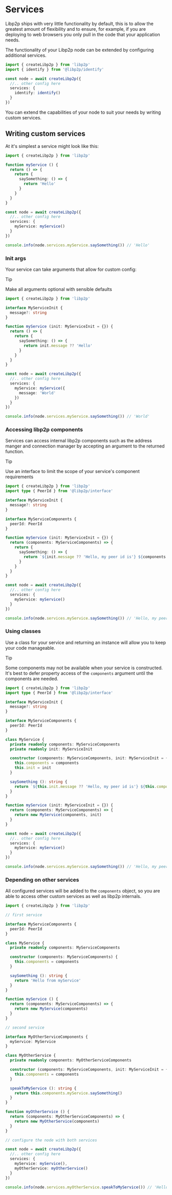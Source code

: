 # Services

Libp2p ships with very little functionality by default, this is to allow the greatest amount of flexibility and to ensure, for example, if you are deploying to web browsers you only pull in the code that your application needs.

The functionality of your Libp2p node can be extended by configuring additional services.

```ts
import { createLibp2p } from 'libp2p'
import { identify } from '@libp2p/identify'

const node = await createLibp2p({
  //.. other config here
  services: {
    identify: identify()
  }
})
```

You can extend the capabilities of your node to suit your needs by writing custom services.

## Writing custom services

At it's simplest a service might look like this:

```ts
import { createLibp2p } from 'libp2p'

function myService () {
  return () => {
    return {
      saySomething: () => {
        return 'Hello'
      }
    }
  }
}

const node = await createLibp2p({
  //.. other config here
  services: {
    myService: myService()
  }
})

console.info(node.services.myService.saySomething()) // 'Hello'
```

### Init args

Your service can take arguments that allow for custom config:

> [!TIP]
> Make all arguments optional with sensible defaults

```ts
import { createLibp2p } from 'libp2p'

interface MyServiceInit {
  message?: string
}

function myService (init: MyServiceInit = {}) {
  return () => {
    return {
      saySomething: () => {
        return init.message ?? 'Hello'
      }
    }
  }
}

const node = await createLibp2p({
  //.. other config here
  services: {
    myService: myService({
      message: 'World'
    })
  }
})

console.info(node.services.myService.saySomething()) // 'World'
```

### Accessing libp2p components

Services can access internal libp2p components such as the address manger and connection manager by accepting an argument to the returned function.

> [!TIP]
> Use an interface to limit the scope of your service's component requirements

```ts
import { createLibp2p } from 'libp2p'
import type { PeerId } from '@libp2p/interface'

interface MyServiceInit {
  message?: string
}

interface MyServiceComponents {
  peerId: PeerId
}

function myService (init: MyServiceInit = {}) {
  return (components: MyServiceComponents) => {
    return {
      saySomething: () => {
        return `${init.message ?? 'Hello, my peer id is'} ${components.peerId}`
      }
    }
  }
}

const node = await createLibp2p({
  //.. other config here
  services: {
    myService: myService()
  }
})

console.info(node.services.myService.saySomething()) // 'Hello, my peer id is 123Koo....'
```

### Using classes

Use a class for your service and returning an instance will allow you to keep your code manageable.

> [!TIP]
> Some components may not be available when your service is constructed. It's best to defer property access of the `components` argument until the components are needed.

```ts
import { createLibp2p } from 'libp2p'
import type { PeerId } from '@libp2p/interface'

interface MyServiceInit {
  message?: string
}

interface MyServiceComponents {
  peerId: PeerId
}

class MyService {
  private readonly components: MyServiceComponents
  private readonly init: MyServiceInit

  constructor (components: MyServiceComponents, init: MyServiceInit = {}) {
    this.components = components
    this.init = init
  }

  saySomething (): string {
    return `${this.init.message ?? 'Hello, my peer id is'} ${this.components.peerId}`
  }
}

function myService (init: MyServiceInit = {}) {
  return (components: MyServiceComponents) => {
    return new MyService(components, init)
  }
}

const node = await createLibp2p({
  //.. other config here
  services: {
    myService: myService()
  }
})

console.info(node.services.myService.saySomething()) // 'Hello, my peer id is 123Koo....'
```

### Depending on other services

All configured services will be added to the `components` object, so you are able to access other custom services as well as libp2p internals.

```ts
import { createLibp2p } from 'libp2p'

// first service

interface MyServiceComponents {
  peerId: PeerId
}

class MyService {
  private readonly components: MyServiceComponents

  constructor (components: MyServiceComponents) {
    this.components = components
  }

  saySomething (): string {
    return 'Hello from myService'
  }
}

function myService () {
  return (components: MyServiceComponents) => {
    return new MyService(components)
  }
}

// second service

interface MyOtherServiceComponents {
  myService: MyService
}

class MyOtherService {
  private readonly components: MyOtherServiceComponents

  constructor (components: MyServiceComponents, init: MyServiceInit = {}) {
    this.components = components
  }

  speakToMyService (): string {
    return this.components.myService.saySomething()
  }
}

function myOtherService () {
  return (components: MyOtherServiceComponents) => {
    return new MyOtherService(components)
  }
}

// configure the node with both services

const node = await createLibp2p({
  //.. other config here
  services: {
    myService: myService(),
    myOtherService: myOtherService()
  }
})

console.info(node.services.myOtherService.speakToMyService()) // 'Hello from myService'
```
